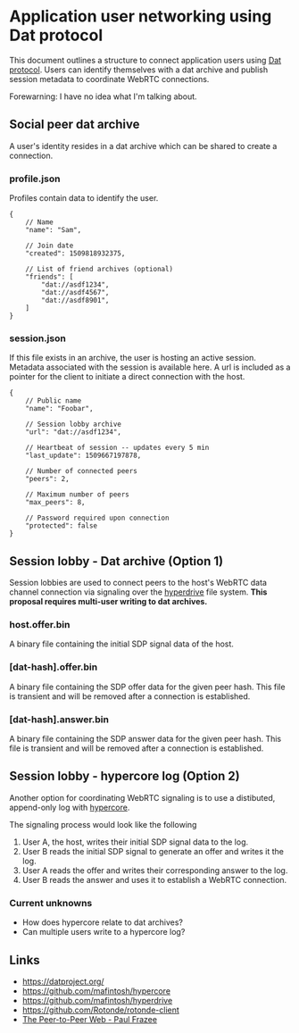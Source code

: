 # Application user networking using Dat protocol

This document outlines a structure to connect application users using [Dat protocol](https://datproject.org/). Users can identify themselves with a dat archive and publish session metadata to coordinate WebRTC connections.

Forewarning: I have no idea what I'm talking about.

## Social peer dat archive

A user's identity resides in a dat archive which can be shared to create a connection.

### profile.json

Profiles contain data to identify the user.

```json5
{
	// Name
	"name": "Sam",

	// Join date
	"created": 1509818932375,

	// List of friend archives (optional)
	"friends": [
		"dat://asdf1234",
		"dat://asdf4567",
		"dat://asdf8901",
	]
}
```

### session.json

If this file exists in an archive, the user is hosting an active session. Metadata associated with the session is available here. A url is included as a pointer for the client to initiate a direct connection with the host.

```json5
{
	// Public name
	"name": "Foobar",

	// Session lobby archive
	"url": "dat://asdf1234",

	// Heartbeat of session -- updates every 5 min
	"last_update": 1509667197878,

	// Number of connected peers
	"peers": 2,

	// Maximum number of peers
	"max_peers": 8,

	// Password required upon connection
	"protected": false
}
```

## Session lobby - Dat archive (Option 1)

Session lobbies are used to connect peers to the host's WebRTC data channel connection via signaling over the [hyperdrive](https://github.com/mafintosh/hyperdrive) file system. **This proposal requires multi-user writing to dat archives.**

### host.offer.bin
A binary file containing the initial SDP signal data of the host.

### [dat-hash].offer.bin
A binary file containing the SDP offer data for the given peer hash.
This file is transient and will be removed after a connection is established.

### [dat-hash].answer.bin
A binary file containing the SDP answer data for the given peer hash.
This file is transient and will be removed after a connection is established.

## Session lobby - hypercore log (Option 2)

Another option for coordinating WebRTC signaling is to use a distibuted, append-only log with [hypercore](https://github.com/mafintosh/hypercore).

The signaling process would look like the following
1. User A, the host, writes their initial SDP signal data to the log.
2. User B reads the initial SDP signal to generate an offer and writes it the log.
3. User A reads the offer and writes their corresponding answer to the log.
4. User B reads the answer and uses it to establish a WebRTC connection.

### Current unknowns
- How does hypercore relate to dat archives?
- Can multiple users write to a hypercore log?

## Links
- https://datproject.org/
- https://github.com/mafintosh/hypercore
- https://github.com/mafintosh/hyperdrive
- https://github.com/Rotonde/rotonde-client
- [The Peer-to-Peer Web - Paul Frazee](https://www.youtube.com/watch?v=-ep0ZIe6i10)
